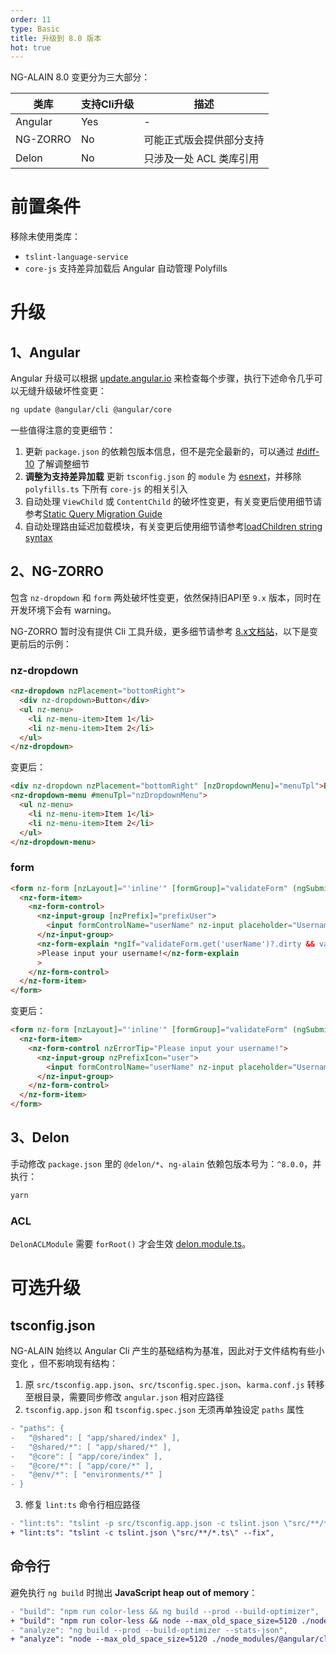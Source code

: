 ```yaml
---
order: 11
type: Basic
title: 升级到 8.0 版本
hot: true
---
```


NG-ALAIN 8.0 变更分为三大部分：

| 类库 | 支持Cli升级 | 描述 |
| --- | ---------- | ---- |
| Angular | Yes | - |
| NG-ZORRO | No | 可能正式版会提供部分支持 |
| Delon | No | 只涉及一处 ACL 类库引用 |

# 前置条件

移除未使用类库：

- `tslint-language-service`
- `core-js` 支持差异加载后 Angular 自动管理 Polyfills

# 升级

## 1、Angular

Angular 升级可以根据 [update.angular.io](https://update.angular.io/#7.0:8.0) 来检查每个步骤，执行下述命令几乎可以无缝升级破坏性变更：

```bash
ng update @angular/cli @angular/core
```

一些值得注意的变更细节：

1. 更新 `package.json` 的依赖包版本信息，但不是完全最新的，可以通过 [#diff-10](https://github.com/ng-alain/ng-alain/pull/1165/files#diff-10) 了解调整细节
2. **调整为支持差异加载** 更新 `tsconfig.json` 的 `module` 为 [esnext](https://github.com/ng-alain/ng-alain/pull/1165/files#diff-e5e546dd2eb0351f813d63d1b39dbc48R8)，并移除 `polyfills.ts` 下所有 `core-js` 的相关引入
3. 自动处理 `ViewChild` 或 `ContentChild` 的破坏性变更，有关变更后使用细节请参考[Static Query Migration Guide](https://angular.io/guide/static-query-migration)
4. 自动处理路由延迟加载模块，有关变更后使用细节请参考[loadChildren string syntax](https://angular.io/guide/deprecations#loadchildren-string-syntax)

## 2、NG-ZORRO

包含 `nz-dropdown` 和 `form` 两处破坏性变更，依然保持旧API至 `9.x` 版本，同时在开发环境下会有 warning。

NG-ZORRO 暂时没有提供 Cli 工具升级，更多细节请参考 [8.x文档站](https://ng-zorro-master.netlify.com/docs/introduce/zh)，以下是变更前后的示例：

### nz-dropdown

```html
<nz-dropdown nzPlacement="bottomRight">
  <div nz-dropdown>Button</div>
  <ul nz-menu>
    <li nz-menu-item>Item 1</li>
    <li nz-menu-item>Item 2</li>
  </ul>
</nz-dropdown>
```

变更后：

```html
<div nz-dropdown nzPlacement="bottomRight" [nzDropdownMenu]="menuTpl">Button</div>
<nz-dropdown-menu #menuTpl="nzDropdownMenu">
  <ul nz-menu>
    <li nz-menu-item>Item 1</li>
    <li nz-menu-item>Item 2</li>
  </ul>
</nz-dropdown-menu>
```

### form

```html
<form nz-form [nzLayout]="'inline'" [formGroup]="validateForm" (ngSubmit)="submitForm()">
  <nz-form-item>
    <nz-form-control>
      <nz-input-group [nzPrefix]="prefixUser">
        <input formControlName="userName" nz-input placeholder="Username" />
      </nz-input-group>
      <nz-form-explain *ngIf="validateForm.get('userName')?.dirty && validateForm.get('userName')?.errors"
      >Please input your username!</nz-form-explain
      >
    </nz-form-control>
  </nz-form-item>
</form>
```

变更后：

```html
<form nz-form [nzLayout]="'inline'" [formGroup]="validateForm" (ngSubmit)="submitForm()">
  <nz-form-item>
    <nz-form-control nzErrorTip="Please input your username!">
      <nz-input-group nzPrefixIcon="user">
        <input formControlName="userName" nz-input placeholder="Username" />
      </nz-input-group>
    </nz-form-control>
  </nz-form-item>
</form>
```

## 3、Delon

手动修改 `package.json` 里的 `@delon/*`、`ng-alain` 依赖包版本号为：`^8.0.0`，并执行：

```bash
yarn
```

### ACL

`DelonACLModule` 需要 `forRoot()` 才会生效 [delon.module.ts](https://github.com/ng-alain/ng-alain/pull/1165/files#diff-19)。

# 可选升级

## tsconfig.json

NG-ALAIN 始终以 Angular Cli 产生的基础结构为基准，因此对于文件结构有些小变化 ，但不影响现有结构：

1. 原 `src/tsconfig.app.json`、`src/tsconfig.spec.json`、`karma.conf.js` 转移至根目录，需要同步修改 `angular.json` 相对应路径
2. `tsconfig.app.json` 和 `tsconfig.spec.json` 无须再单独设定 `paths` 属性
```diff
- "paths": {	
-   "@shared": [ "app/shared/index" ],	
-   "@shared/*": [ "app/shared/*" ],	
-   "@core": [ "app/core/index" ],	
-   "@core/*": [ "app/core/*" ],	
-   "@env/*": [ "environments/*" ]	
- }
  ```
3. 修复 `lint:ts` 命令行相应路径
```diff
- "lint:ts": "tslint -p src/tsconfig.app.json -c tslint.json \"src/**/*.ts\" --fix",
+ "lint:ts": "tslint -c tslint.json \"src/**/*.ts\" --fix",
```

## 命令行

避免执行 `ng build` 时抛出 **JavaScript heap out of memory**：

```diff
- "build": "npm run color-less && ng build --prod --build-optimizer",
+ "build": "npm run color-less && node --max_old_space_size=5120 ./node_modules/@angular/cli/bin/ng build --prod",
- "analyze": "ng build --prod --build-optimizer --stats-json",
+ "analyze": "node --max_old_space_size=5120 ./node_modules/@angular/cli/bin/ng build --prod --stats-json",
```